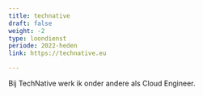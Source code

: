 ```yaml
---
title: technative
draft: false
weight: -2
type: loondienst
periode: 2022-heden
link: https://technative.eu

---
```


Bij TechNative werk ik onder andere als Cloud Engineer.

